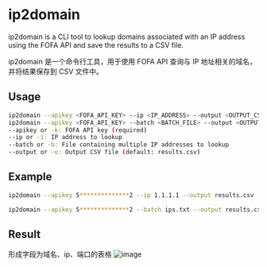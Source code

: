 # ip2domain

ip2domain is a CLI tool to lookup domains associated with an IP address using the FOFA API and save the results to a CSV file.

ip2domain 是一个命令行工具，用于使用 FOFA API 查询与 IP 地址相关的域名，并将结果保存到 CSV 文件中。

## Usage

```sh
ip2domain --apikey <FOFA_API_KEY> --ip <IP_ADDRESS> --output <OUTPUT_CSV_FILE>
ip2domain --apikey <FOFA_API_KEY> --batch <BATCH_FILE> --output <OUTPUT_CSV_FILE>
--apikey or -k: FOFA API key (required)
--ip or -i: IP address to lookup
--batch or -b: File containing multiple IP addresses to lookup
--output or -o: Output CSV file (default: results.csv)
````

## Example

```sh
ip2domain --apikey 5**************2 --ip 1.1.1.1 --output results.csv

ip2domain --apikey 5**************2 --batch ips.txt --output results.csv

```

## Result

形成字段为域名、ip、端口的表格
![image](https://github.com/user-attachments/assets/de9b2026-6719-4a17-869b-904704fc170f)
